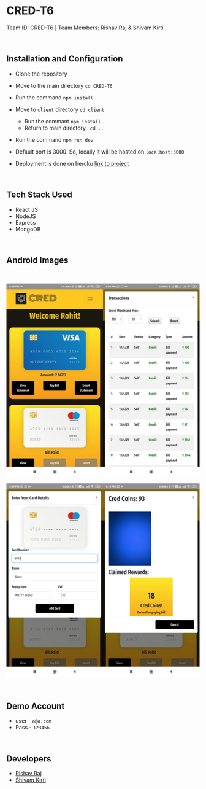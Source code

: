 # CRED-T6

Team ID: CRED-T6 | Team Members: Rishav Raj &amp; Shivam Kirti

<br />

## Installation and Configuration

- Clone the repository

- Move to the main directory `cd CRED-T6`

- Run the command `npm install`

- Move to `client` directory `cd client`
    - Run the commant `npm install`
    - Return to main directory ` cd ..`

- Run the command `npm run dev`

- Default port is 3000. So, locally it will be hosted on `localhost:3000`

-  Deployment is done on heroku [link to project](https://blooming-basin-62987.herokuapp.com/)

<br />

## Tech Stack Used

- React JS
- NodeJS
- Express
- MongoDB

<br />

## Android Images

<br />

<img src=".\Android\Images\HomeScreen.jpeg" alt="Home Screen" width=50% height=50%><img src=".\Android\Images\Statement.jpeg" alt="Statement" width=50% height=50%>

<img src=".\Android\Images\AddCard.jpeg" alt="Add Card" width=50% height=50%><img src=".\Android\Images\Rewards.jpeg" alt="Rewards" width=50% height=50%></code>

<br />

## Demo Account

 - user - `a@a.com`
 - Pass - `123456`

<br />

## Developers

- [Rishav Raj](https://github.com/rishav139)
- [Shivam Kirti](https://github.com/shivam0504)


